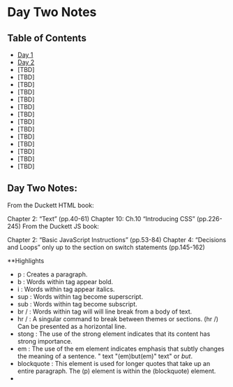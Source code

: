 # Day Two Notes

## Table of Contents

- [Day 1](class-01.md)
- [Day 2](class-02.md)
- [TBD]
- [TBD]
- [TBD]
- [TBD]
- [TBD]
- [TBD]
- [TBD]
- [TBD]
- [TBD]
- [TBD]
- [TBD]
- [TBD]
- [TBD]
- [TBD]


## Day Two Notes:

From the Duckett HTML book:

Chapter 2: “Text” (pp.40-61)
Chapter 10: Ch.10 “Introducing CSS” (pp.226-245)
From the Duckett JS book:

Chapter 2: “Basic JavaScript Instructions” (pp.53-84)
Chapter 4: “Decisions and Loops” only up to the section on switch statements (pp.145-162)


**Highlights

- p : Creates a paragraph.
- b : Words within tag appear bold.
- i : Words within tag appear italics.
- sup : Words within tag become superscript.
- sub : Words within tag become subscript.
- br / : Words within tag will will line break from a body of text.
- hr / : A singular command to break between themes or sections. (hr /) Can be presented as a horizontal line.
- stong : The use of the strong element indicates that its content has strong importance.
- em : The use of the em element indicates emphasis that subtly changes the meaning of a sentence. " text "(em)but(em)" text" or *but*.
- blockquote : This element is used for longer quotes that take up an entire paragraph. The (p) element is within the (blockquote) element.
- 


